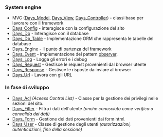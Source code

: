 ### System engine ###

  * MVC ([Days\_Model](ItLibDaysModel.md), [Days\_View](ItLibDaysView.md), [Days\_Controller](ItLibDaysController.md)) - classi base per lavorare con il framework
  * [Days\_Config](ItLibDaysConfig.md) - interagisce con la configurazione del sito
  * [Days\_Db](ItLibDaysDb.md) - Interagisce con il database
  * [Days\_Db\_Table](ItLibDaysDbTable.md) - Implementazione ORM che rappresenta le tabelle del database
  * [Days\_Engine](ItLibDaysEngine.md) - Il punto di partenza del framework
  * [Days\_Event](ItLibDaysEvent.md) - Implementazione del pattern [observer](http://it.wikipedia.org/wiki/Observer_pattern).
  * [Days\_Log](ItLibDaysLog.md) - Logga gli errori e i debug
  * [Days\_Request](ItLibDaysRequest.md) - Gestisce le request provenienti dal browser utente
  * [Days\_Response](ItLibDaysResponse.md) - Gestisce le risposte da inviare al browser
  * [Days\_Url](ItLibDaysUrl.md) - Lavora con gli URL

### In fase di sviluppo ###

  * [Days\_Acl](ItLibDaysAcl.md) _(Aceess Control List)_ - Classe per la gestione dei privilegi nelle sezioni del sito.
  * [Days\_Filter](ItLibDaysFilter.md) - Filtra i dati dell'utente _(anche conosciuto come verifica o convalida dei dati)_
  * [Days\_Form](ItLibDaysForm.md) - Gestione dei dati provenienti dai form html.
  * [Days\_User](ItLibDaysUser.md) - Classe di gestione degli utenti _(autorizzazioni, autenticazioni, fine della sessione)_
